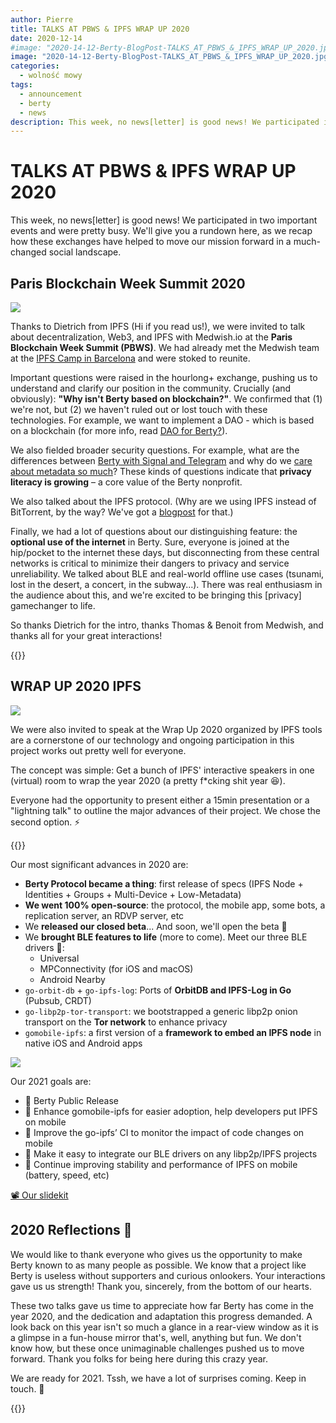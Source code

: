 ```yaml
---
author: Pierre
title: TALKS AT PBWS & IPFS WRAP UP 2020
date: 2020-12-14
#image: "2020-14-12-Berty-BlogPost-TALKS_AT_PBWS_&_IPFS_WRAP_UP_2020.jpg"
image: "2020-14-12-Berty-BlogPost-TALKS_AT_PBWS_&_IPFS_WRAP_UP_2020.jpg"
categories:
  - wolność mowy
tags:
  - announcement
  - berty
  - news
description: This week, no news[letter] is good news! We participated in two important events and were pretty busy. We'll give you a rundown here, as we recap how these exchanges have helped to move our mission forward in a much-changed social landscape.
---
```


# TALKS AT PBWS & IPFS WRAP UP 2020


This week, no news[letter] is good news! We participated in two important events and were pretty busy. We'll give you a rundown here, as we recap how these exchanges have helped to move our mission forward in a much-changed social landscape.


## Paris Blockchain Week Summit 2020

![](https://i.imgur.com/1M5txAS.png)



Thanks to Dietrich from IPFS (Hi if you read us!), we were invited to talk about decentralization, Web3, and IPFS with Medwish.io at the **Paris Blockchain Week Summit (PBWS)**. We had already met the Medwish team at the [IPFS Camp in Barcelona](https://berty.tech/blog/ipfs-camp/) and were stoked to reunite.

Important questions were raised in the hourlong+ exchange, pushing us to understand and clarify our position in the community. Crucially (and obviously): **"Why isn't Berty based on blockchain?"**. We confirmed that (1) we're not, but (2) we haven't ruled out or lost touch with these technologies. For example, we want to implement a DAO - which is based on a blockchain (for more info, read [DAO for Berty?](https://berty.tech/blog/dao-berty-1/)).

We also fielded broader security questions. For example, what are the differences between [Berty with Signal and Telegram](https://berty.tech/faq#what-are-the-advantages-of-berty-compared-to-the-other-messengers) and why do we [care about metadata so much](https://berty.tech/blog/metadata-mobile-messaging/)? These kinds of questions indicate that **privacy literacy is growing** – a core value of the Berty nonprofit.

We also talked about the IPFS protocol. (Why are we using IPFS instead of BitTorrent, by the way? We've got a [blogpost](https://berty.tech/blog/how-berty-works-ipfs/) for that.)

Finally, we had a lot of questions about our distinguishing feature: the **optional use of the internet** in Berty. Sure, everyone is joined at the hip/pocket to the internet these days, but disconnecting from these central networks is critical to minimize their dangers to privacy and service unreliability. We talked about BLE and real-world offline use cases (tsunami, lost in the desert, a concert, in the subway...). There was real enthusiasm in the audience about this, and we're excited to be bringing this [privacy] gamechanger to life.

So thanks Dietrich for the intro, thanks Thomas & Benoit from Medwish, and thanks all for your great interactions!

{{<tweet id="1337069216592236551">}}

## WRAP UP 2020 IPFS

![](https://i.imgur.com/mq7fM9O.png)



We were also invited to speak at the Wrap Up 2020 organized by IPFS tools are a cornerstone of our technology and ongoing participation in this project works out pretty well for everyone.

The concept was simple: Get a bunch of IPFS' interactive speakers in one (virtual) room to wrap the year 2020 (a pretty f*cking shit year 😆).

Everyone had the opportunity to present either a 15min presentation or a "lightning talk" to outline the major advances of their project. We chose the second option. ⚡️

{{<tweet id="1337049716115247104">}}

Our most significant advances in 2020 are:

* **Berty Protocol became a thing**: first release of specs (IPFS Node + Identities + Groups + Multi-Device + Low-Metadata)
* **We went 100% open-source**: the protocol, the mobile app, some bots, a replication server, an RDVP server, etc
* We **released our closed beta**... And soon, we'll open the beta 🎉
* We **brought BLE features to life** (more to come). Meet our three BLE drivers 👋:
    * Universal
    * MPConnectivity (for iOS and macOS)
    * Android Nearby
* `go-orbit-db` + `go-ipfs-log`: Ports of **OrbitDB and IPFS-Log in Go** (Pubsub, CRDT)
* `go-libp2p-tor-transport`: we bootstrapped a generic libp2p onion transport on the **Tor network** to enhance privacy
* `gomobile-ipfs`: a first version of a **framework to embed an IPFS node** in native iOS and Android apps



![](https://i.imgur.com/ikhSKuU.jpg)

Our 2021 goals are:

* 🚀    Berty Public Release
* 🧡     Enhance gomobile-ipfs for easier adoption, help developers put IPFS on mobile
* 📱    Improve the go-ipfs’ CI to monitor the impact of code changes on mobile
* 📡    Make it easy to integrate our BLE drivers on any libp2p/IPFS projects
* 🔋    Continue improving stability and performance of IPFS on mobile (battery, speed, etc)


[📽️  Our slidekit](https://docs.google.com/presentation/d/e/2PACX-1vSK1nI-9nxr1XseINqRsAow87AdxS2zIBgwY6ImXQ6tPm1tdgxqxmjU3NeOtx-WXnNzSRVc_1UCK3k6/pub?start=false&loop=false&delayms=3000)


## 2020 Reflections 💭


We would like to thank everyone who gives us the opportunity to make Berty known to as many people as possible. We know that a project like Berty is useless without supporters and curious onlookers. Your interactions gave us us strength! Thank you, sincerely, from the bottom of our hearts.

These two talks gave us time to appreciate how far Berty has come in the year 2020, and the dedication and adaptation this progress demanded. A look back on this year isn't so much a glance in a rear-view window as it is a glimpse in a fun-house mirror that's, well, anything but fun. We don't know how, but these once unimaginable challenges pushed us to move forward. Thank you folks for being here during this crazy year.

We are ready for 2021. Tssh, we have a lot of surprises coming. Keep in touch. 🥂



{{<tweet id="1324380426090270721">}}


